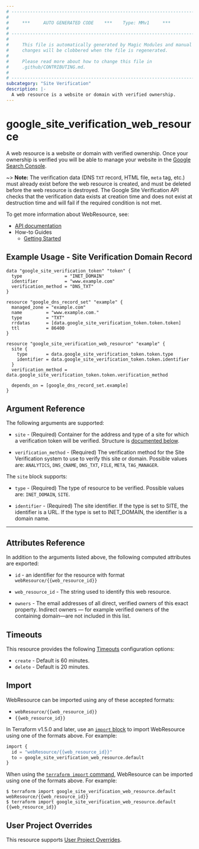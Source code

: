 ```yaml
---
# ----------------------------------------------------------------------------
#
#     ***     AUTO GENERATED CODE    ***    Type: MMv1     ***
#
# ----------------------------------------------------------------------------
#
#     This file is automatically generated by Magic Modules and manual
#     changes will be clobbered when the file is regenerated.
#
#     Please read more about how to change this file in
#     .github/CONTRIBUTING.md.
#
# ----------------------------------------------------------------------------
subcategory: "Site Verification"
description: |-
  A web resource is a website or domain with verified ownership.
---
```


# google_site_verification_web_resource

A web resource is a website or domain with verified ownership. Once your
ownership is verified you will be able to manage your website in the
[Google Search Console](https://www.google.com/webmasters/tools/).

~> **Note:** The verification data (DNS `TXT` record, HTML file, `meta` tag, etc.)
must already exist before the web resource is created, and must be deleted before
the web resource is destroyed. The Google Site Verification API checks that the
verification data exists at creation time and does not exist at destruction time
and will fail if the required condition is not met.


To get more information about WebResource, see:

* [API documentation](https://developers.google.com/site-verification/v1)
* How-to Guides
    * [Getting Started](https://developers.google.com/site-verification/v1/getting_started)

## Example Usage - Site Verification Domain Record


```hcl
data "google_site_verification_token" "token" {
  type                = "INET_DOMAIN"
  identifier          = "www.example.com"
  verification_method = "DNS_TXT"
}

resource "google_dns_record_set" "example" {
  managed_zone = "example.com"
  name         = "www.example.com."
  type         = "TXT"
  rrdatas      = [data.google_site_verification_token.token.token]
  ttl          = 86400
}

resource "google_site_verification_web_resource" "example" {
  site {
    type       = data.google_site_verification_token.token.type
    identifier = data.google_site_verification_token.token.identifier
  }
  verification_method =  data.google_site_verification_token.token.verification_method

  depends_on = [google_dns_record_set.example]
}
```

## Argument Reference

The following arguments are supported:


* `site` -
  (Required)
  Container for the address and type of a site for which a verification token will be verified.
  Structure is [documented below](#nested_site).

* `verification_method` -
  (Required)
  The verification method for the Site Verification system to use to verify
  this site or domain.
  Possible values are: `ANALYTICS`, `DNS_CNAME`, `DNS_TXT`, `FILE`, `META`, `TAG_MANAGER`.


<a name="nested_site"></a>The `site` block supports:

* `type` -
  (Required)
  The type of resource to be verified.
  Possible values are: `INET_DOMAIN`, `SITE`.

* `identifier` -
  (Required)
  The site identifier. If the type is set to SITE, the identifier is a URL. If the type is
  set to INET_DOMAIN, the identifier is a domain name.

- - -



## Attributes Reference

In addition to the arguments listed above, the following computed attributes are exported:

* `id` - an identifier for the resource with format `webResource/{{web_resource_id}}`

* `web_resource_id` -
  The string used to identify this web resource.

* `owners` -
  The email addresses of all direct, verified owners of this exact property. Indirect owners —
  for example verified owners of the containing domain—are not included in this list.


## Timeouts

This resource provides the following
[Timeouts](https://developer.hashicorp.com/terraform/plugin/sdkv2/resources/retries-and-customizable-timeouts) configuration options:

- `create` - Default is 60 minutes.
- `delete` - Default is 20 minutes.

## Import


WebResource can be imported using any of these accepted formats:

* `webResource/{{web_resource_id}}`
* `{{web_resource_id}}`


In Terraform v1.5.0 and later, use an [`import` block](https://developer.hashicorp.com/terraform/language/import) to import WebResource using one of the formats above. For example:

```tf
import {
  id = "webResource/{{web_resource_id}}"
  to = google_site_verification_web_resource.default
}
```

When using the [`terraform import` command](https://developer.hashicorp.com/terraform/cli/commands/import), WebResource can be imported using one of the formats above. For example:

```
$ terraform import google_site_verification_web_resource.default webResource/{{web_resource_id}}
$ terraform import google_site_verification_web_resource.default {{web_resource_id}}
```

## User Project Overrides

This resource supports [User Project Overrides](https://registry.terraform.io/providers/hashicorp/google/latest/docs/guides/provider_reference#user_project_override).
